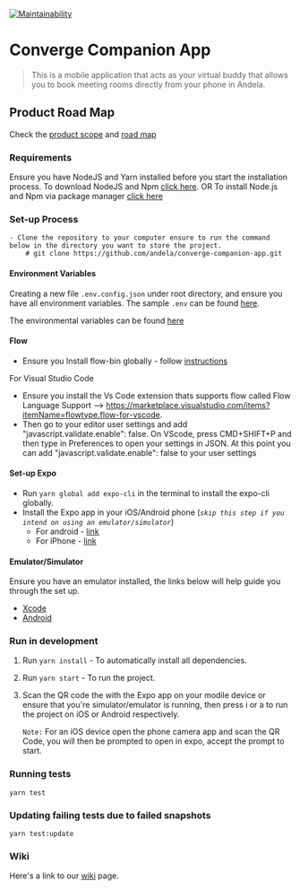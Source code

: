 [![Maintainability](https://api.codeclimate.com/v1/badges/8723f2d38cf544250591/maintainability)](https://codeclimate.com/repos/5d01ee02bad51c0163009ce3/maintainability)

# Converge Companion App

> This is a mobile application that acts as your virtual buddy that allows you to book meeting rooms directly from your phone in Andela.

## Product Road Map

Check the [product scope](https://docs.google.com/presentation/d/1IjvC1Y6Futdxc7jR43agokuKoU38iCMTvTyJOCBBH2c/edit#slide=id.g57b83b523f_0_666) and [road map](https://docs.google.com/spreadsheets/d/1P87qFWOfEdm5WjNHZ8D45KVL_MEg93clb-N9RLV-CDY/edit#gid=1024734751)

### Requirements

Ensure you have NodeJS and Yarn installed before you start the installation process.
To download NodeJS and Npm [click here](https://nodejs.org/en/download/). OR To install Node.js and Npm via package manager [click here](https://nodejs.org/en/download/package-manager/)

### Set-up Process

```
- Clone the repository to your computer ensure to run the command below in the directory you want to store the project.
    # git clone https://github.com/andela/converge-companion-app.git
```


#### Environment Variables

Creating a new file `.env.config.json` under root directory, and ensure you have all environment variables. The sample `.env` can be found [here](.env.example).

The environmental variables can be found [here](https://andela.slack.com/archives/GJZ2Z97UM/p1561993380003500?thread_ts=1561980575.000900&cid=GJZ2Z97UM)


#### Flow

- Ensure you Install flow-bin globally - follow [instructions](https://flow.org/en/docs/install/)

For Visual Studio Code

- Ensure you install the Vs Code extension thats supports flow called Flow Language Support --> https://marketplace.visualstudio.com/items?itemName=flowtype.flow-for-vscode.
- Then go to your editor user settings and add "javascript.validate.enable": false. On VScode, press CMD+SHIFT+P and then type in Preferences to open your settings in JSON. At this point you can add "javascript.validate.enable": false to your user settings

#### Set-up Expo
- Run `yarn global add expo-cli` in the terminal to install the expo-cli globally.
- Install the Expo app in your iOS/Android phone (*`skip this step if you intend on using an emulator/simulator`*)
   - For android - [link](https://play.google.com/store/apps/details?id=host.exp.exponent)
   - For iPhone - [link](https://itunes.com/apps/exponent)

   

#### Emulator/Simulator

Ensure you have an emulator installed, the links below will help guide you through the set up.

- [Xcode](https://facebook.github.io/react-native/docs/getting-started#xcode)
- [Android](https://facebook.github.io/react-native/docs/getting-started#android-development-environment)

### Run in development

1. Run `yarn install` - To automatically install all dependencies.
2. Run `yarn start` - To run the project.
3. Scan the QR code the with the Expo app on your modile device or ensure that you're simulator/emulator is running, then press i or a to run the project on iOS or Android respectively.

   `Note:` For an iOS device open the phone camera app and scan the QR Code, you will then be prompted to open in expo, accept the prompt to start.


### Running tests

`yarn test`

### Updating failing tests due to failed snapshots

`yarn test:update`

### Wiki

Here's a link to our [wiki](https://github.com/andela/converge-companion-app/wiki) page.
